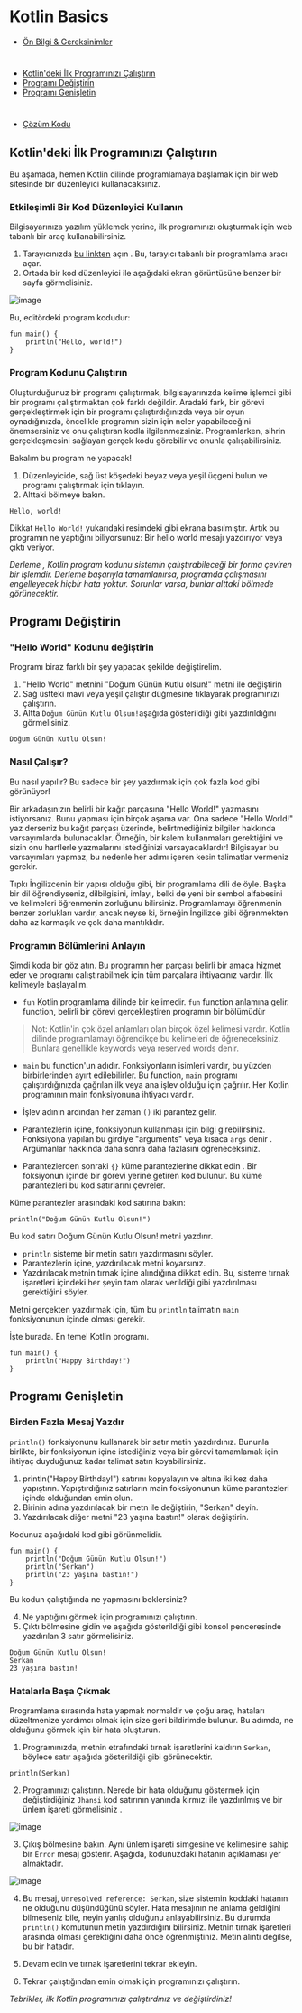 # Kotlin Basics


- [Ön Bilgi & Gereksinimler](https://github.com/serkanalc/Android-Basics-in-Kotlin/blob/main/Dok%C3%BCman%201%20-%20Kotlin%20Basics/Build%20a%20Basic%20Layout/Gereksinimler.md)
#    
- [Kotlin'deki İlk Programınızı Çalıştırın](#1)
- [Programı Değiştirin](#2)
- [Programı Genişletin](#3)
#   
- [Çözüm Kodu](https://github.com/serkanalc/Android-Basics-in-Kotlin/blob/main/Dok%C3%BCman%201%20-%20Kotlin%20Basics/Build%20a%20Basic%20Layout/%C3%87%C3%B6z%C3%BCm%20Kodu/Hello%20World.kt)

    
## <a name="1"></a>Kotlin'deki İlk Programınızı Çalıştırın

Bu aşamada, hemen Kotlin dilinde programlamaya başlamak için bir web sitesinde bir düzenleyici kullanacaksınız.

### Etkileşimli Bir Kod Düzenleyici Kullanın

Bilgisayarınıza yazılım yüklemek yerine, ilk programınızı oluşturmak için web tabanlı bir araç kullanabilirsiniz.

1. Tarayıcınızda [bu linkten](https://developer.android.com/training/kotlinplayground) açın . Bu, tarayıcı tabanlı bir programlama aracı açar.
2. Ortada bir kod düzenleyici ile aşağıdaki ekran görüntüsüne benzer bir sayfa görmelisiniz.

![image](https://user-images.githubusercontent.com/70329389/145654875-8ca52bda-96e7-4167-9d0d-49c9dde665bd.png)

Bu, editördeki program kodudur:

```
fun main() {
    println("Hello, world!")
}
```

### Program Kodunu Çalıştırın

Oluşturduğunuz bir programı çalıştırmak, bilgisayarınızda kelime işlemci gibi bir programı çalıştırmaktan çok farklı değildir. Aradaki fark, bir görevi gerçekleştirmek için bir programı çalıştırdığınızda veya bir oyun oynadığınızda, öncelikle programın sizin için neler yapabileceğini önemsersiniz ve onu çalıştıran kodla ilgilenmezsiniz. Programlarken, sihrin gerçekleşmesini sağlayan gerçek kodu görebilir ve onunla çalışabilirsiniz.

Bakalım bu program ne yapacak!

1. Düzenleyicide, sağ üst köşedeki beyaz veya yeşil üçgeni bulun ve programı çalıştırmak için tıklayın.
2. Alttaki bölmeye bakın.

```
Hello, world!
```

Dikkat `Hello World!` yukarıdaki resimdeki gibi ekrana basılmıştır. Artık bu programın ne yaptığını biliyorsunuz: Bir hello world mesajı yazdırıyor veya çıktı veriyor.

*Derleme , Kotlin program kodunu sistemin çalıştırabileceği bir forma çeviren bir işlemdir. Derleme başarıyla tamamlanırsa, programda çalışmasını engelleyecek hiçbir hata yoktur. Sorunlar varsa, bunlar alttaki bölmede görünecektir.*

## <a name="2"></a>Programı Değiştirin

### "Hello World" Kodunu değiştirin

Programı biraz farklı bir şey yapacak şekilde değiştirelim.

1. "Hello World" metnini "Doğum Günün Kutlu olsun!" metni ile değiştirin
2. Sağ üstteki mavi veya yeşil çalıştır düğmesine tıklayarak programınızı çalıştırın.
3. Altta `Doğum Günün Kutlu Olsun!`aşağıda gösterildiği gibi yazdırıldığını görmelisiniz.

```
Doğum Günün Kutlu Olsun!
```
### Nasıl Çalışır?

Bu nasıl yapılır? Bu sadece bir şey yazdırmak için çok fazla kod gibi görünüyor!

Bir arkadaşınızın belirli bir kağıt parçasına "Hello World!" yazmasını istiyorsanız. Bunu yapması için birçok aşama var. Ona sadece "Hello World!" yaz derseniz bu kağıt parçası üzerinde, belirtmediğiniz bilgiler hakkında varsayımlarda bulunacaklar. Örneğin, bir kalem kullanmaları gerektiğini ve sizin onu harflerle yazmalarını istediğinizi varsayacaklardır! Bilgisayar bu varsayımları yapmaz, bu nedenle her adımı içeren kesin talimatlar vermeniz gerekir.

Tıpkı İngilizcenin bir yapısı olduğu gibi, bir programlama dili de öyle. Başka bir dil öğrendiyseniz, dilbilgisini, imlayı, belki de yeni bir sembol alfabesini ve kelimeleri öğrenmenin zorluğunu bilirsiniz. Programlamayı öğrenmenin benzer zorlukları vardır, ancak neyse ki, örneğin İngilizce gibi öğrenmekten daha az karmaşık ve çok daha mantıklıdır.

### Programın Bölümlerini Anlayın

Şimdi koda bir göz atın. Bu programın her parçası belirli bir amaca hizmet eder ve programı çalıştırabilmek için tüm parçalara ihtiyacınız vardır. İlk kelimeyle başlayalım.

- `fun` Kotlin programlama dilinde bir kelimedir. `fun` function anlamına gelir. function, belirli bir görevi gerçekleştiren programın bir bölümüdür

> Not: Kotlin'in çok özel anlamları olan birçok özel kelimesi vardır. Kotlin dilinde programlamayı öğrendikçe bu kelimeleri de öğreneceksiniz. Bunlara genellikle keywords veya reserved words denir.

- `main` bu function'un adıdır. Fonksiyonların isimleri vardır, bu yüzden birbirlerinden ayırt edilebilirler. Bu function, `main` programı çalıştırdığınızda çağrılan ilk veya ana işlev olduğu için çağrılır. Her Kotlin programının main fonksiyonuna ihtiyacı vardır.

- İşlev adının ardından her zaman `()` iki parantez gelir.
- Parantezlerin içine, fonksiyonun kullanması için bilgi girebilirsiniz. Fonksiyona yapılan bu girdiye "arguments" veya kısaca `args` denir . Argümanlar hakkında daha sonra daha fazlasını öğreneceksiniz.
- Parantezlerden sonraki `{}` küme parantezlerine  dikkat edin . Bir foksiyonun içinde bir görevi yerine getiren kod bulunur. Bu küme parantezleri bu kod satırlarını çevreler.

Küme parantezler arasındaki kod satırına bakın:

```
println("Doğum Günün Kutlu Olsun!")
```
Bu kod satırı Doğum Günün Kutlu Olsun! metni yazdırır.

- `println` sisteme bir metin satırı yazdırmasını söyler.
- Parantezlerin içine, yazdırılacak metni koyarsınız.
- Yazdırılacak metnin tırnak içine alındığına dikkat edin. Bu, sisteme tırnak işaretleri içindeki her şeyin tam olarak verildiği gibi yazdırılması gerektiğini söyler.

Metni gerçekten yazdırmak için, tüm bu `println` talimatın `main` fonksiyonunun içinde olması gerekir.

İşte burada. En temel Kotlin programı.

```
fun main() {
    println("Happy Birthday!")
}
```

## <a name="3"></a>Programı Genişletin

### Birden Fazla Mesaj Yazdır

`println()` fonksiyonunu kullanarak bir satır metin yazdırdınız. Bununla birlikte, bir fonksiyonun içine istediğiniz veya bir görevi tamamlamak için ihtiyaç duyduğunuz kadar talimat satırı koyabilirsiniz.

1. println("Happy Birthday!") satırını kopyalayın ve altına iki kez daha yapıştırın. Yapıştırdığınız satırların main foksiyonunun küme parantezleri içinde olduğundan emin olun.
2. Birinin adına yazdırılacak bir metn ile değiştirin, "Serkan" deyin.
3. Yazdırılacak diğer metni "23 yaşına bastın!" olarak değiştirin.

Kodunuz aşağıdaki kod gibi görünmelidir.

```
fun main() {
    println("Doğum Günün Kutlu Olsun!")
    println("Serkan")
    println("23 yaşına bastın!")
}
```
Bu kodun çalıştığında ne yapmasını beklersiniz?

4. Ne yaptığını görmek için programınızı çalıştırın.
5. Çıktı bölmesine gidin ve aşağıda gösterildiği gibi konsol penceresinde yazdırılan 3 satır görmelisiniz.

```
Doğum Günün Kutlu Olsun!
Serkan
23 yaşına bastın!
```

### Hatalarla Başa Çıkmak

Programlama sırasında hata yapmak normaldir ve çoğu araç, hataları düzeltmenize yardımcı olmak için size geri bildirimde bulunur. Bu adımda, ne olduğunu görmek için bir hata oluşturun.

1. Programınızda, metnin etrafındaki tırnak işaretlerini kaldırın `Serkan`, böylece satır aşağıda gösterildiği gibi görünecektir.

```
println(Serkan)
```
2. Programınızı çalıştırın. Nerede bir hata olduğunu göstermek için değiştirdiğiniz `Jhansi` kod satırının yanında kırmızı ile yazdırılmış ve bir ünlem işareti görmelisiniz .

![image](https://user-images.githubusercontent.com/70329389/145657137-ae22f652-1611-46d1-bddc-7da846a843e3.png)

3. Çıkış bölmesine bakın. Aynı ünlem işareti simgesine ve kelimesine sahip bir `Error` mesaj gösterir. Aşağıda, kodunuzdaki hatanın açıklaması yer almaktadır.

![image](https://user-images.githubusercontent.com/70329389/145657175-f0fa37a9-a315-4ac4-996e-b5005b7fd6ba.png)

4. Bu mesaj, `Unresolved reference: Serkan`, size sistemin koddaki hatanın ne olduğunu düşündüğünü söyler. Hata mesajının ne anlama geldiğini bilmeseniz bile, neyin yanlış olduğunu anlayabilirsiniz. Bu durumda `println()` komutunun metin yazdırdığını bilirsiniz. Metnin tırnak işaretleri arasında olması gerektiğini daha önce öğrenmiştiniz. Metin alıntı değilse, bu bir hatadır.

5. Devam edin ve tırnak işaretlerini tekrar ekleyin.
6. Tekrar çalıştığından emin olmak için programınızı çalıştırın.

*Tebrikler, ilk Kotlin programınızı çalıştırdınız ve değiştirdiniz!*






